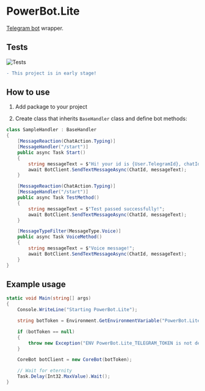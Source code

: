 # PowerBot.Lite

[Telegram bot](https://github.com/TelegramBots/Telegram.Bot) wrapper.

## Tests

![Tests](https://github.com/awitwicki/PowerBot.Lite/actions/workflows/dotnet.yml/badge.svg)

```diff
- This project is in early stage!
```

## How to use

1. Add package to your project

2. Create class that inherits `BaseHandler` class and define bot methods:

```csharp
class SampleHandler : BaseHandler
{
    [MessageReaction(ChatAction.Typing)]
    [MessageHandler("/start")]
    public async Task Start()
    {
        string messageText = $"Hi! your id is {User.TelegramId}, chatId is {ChatId}.";
        await BotClient.SendTextMessageAsync(ChatId, messageText);
    }

    [MessageReaction(ChatAction.Typing)]
    [MessageHandler("/start")]
    public async Task TestMethod()
    {
        string messageText = $"Test passed successfully!";
        await BotClient.SendTextMessageAsync(ChatId, messageText);
    }

    [MessageTypeFilter(MessageType.Voice)]
    public async Task VoiceMethod()
    {
        string messageText = $"Voice message!";
        await BotClient.SendTextMessageAsync(ChatId, messageText);
    }
}
```

## Example usage

```csharp
static void Main(string[] args)
{
    Console.WriteLine("Starting PowerBot.Lite");

    string botToken = Environment.GetEnvironmentVariable("PowerBot.Lite_TELEGRAM_TOKEN");

    if (botToken == null)
    {
        throw new Exception("ENV PowerBot.Lite_TELEGRAM_TOKEN is not defined");
    }

    CoreBot botClient = new CoreBot(botToken);

    // Wait for eternity
    Task.Delay(Int32.MaxValue).Wait();
}
```